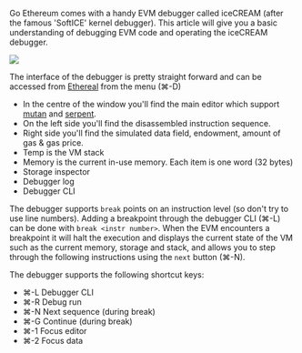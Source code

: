 Go Ethereum comes with a handy EVM debugger called iceCREAM (after the famous 'SoftICE' kernel debugger). This article will give you a basic understanding of debugging EVM code and operating the iceCREAM debugger.

![](https://photos-5.dropbox.com/t/0/AACUFqkxJZxCr0S_K-65D8lBwFcD9g2fXj0EM6VK8cosTA/12/4270001/png/1024x768/3/1404478800/0/2/Screenshot%202014-07-04%2013.46.16.png/b0UNfgLTmovpciCPHQwXjDKVM2NEUGG4bUuKDhC3jSk)

The interface of the debugger is pretty straight forward and can be accessed from [Ethereal](http://github.com/ethereum/go-ethereum/) from the menu (⌘-D)

- In the centre of the window you'll find the main editor which support [mutan](http://github.com/obscuren/mutan) and [serpent]().
- On the left side you'll find the disassembled instruction sequence.
- Right side you'll find the simulated data field, endowment, amount of gas & gas price.
- Temp is the VM stack
- Memory is the current in-use memory. Each item is one word (32 bytes)
- Storage inspector
- Debugger log
- Debugger CLI

The debugger supports `break` points on an instruction level (so don't try to use line numbers). Adding a breakpoint through the debugger CLI (⌘-L) can be done with `break <instr number>`. When the EVM encounters a breakpoint it will halt the execution and displays the current state of the VM such as the current memory, storage and stack, and allows you to step through the following instructions using the `next` button (⌘-N).

The debugger supports the following shortcut keys:
- ⌘-L Debugger CLI 
- ⌘-R Debug run
- ⌘-N Next sequence (during break)
- ⌘-G Continue (during break)
- ⌘-1 Focus editor
- ⌘-2 Focus data